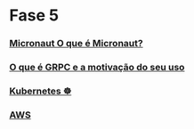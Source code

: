 # Fase 5

### [Micronaut O que é Micronaut?](https://github.com/Rayllanderson/orange-talents/blob/main/Fase%205/Fase%205%201abced15c215498a9b62b52ddce831ad/%5BMicronaut%5D%20O%20que%20%C3%A9%20Micronaut%20dd26d6d77cf24672b3d0e42df7d633bd.md)

### [O que é GRPC e a motivação do seu uso](https://github.com/Rayllanderson/orange-talents/blob/main/Fase%205/Fase%205%201abced15c215498a9b62b52ddce831ad/O%20que%20%C3%A9%20GRPC%20e%20a%20motiva%C3%A7%C3%A3o%20do%20seu%20uso%2018e7116f609744158bada930ad332de9.md)

### [Kubernetes ☸️](https://github.com/Rayllanderson/orange-talents/blob/main/Fase%205/Fase%205%201abced15c215498a9b62b52ddce831ad/Kubernetes%2056d70cbcc1484b3ab108dc6380a859e9.md)

### [AWS](https://github.com/Rayllanderson/orange-talents/blob/main/Fase%205/Fase%205%201abced15c215498a9b62b52ddce831ad/AWS%201b8c92e1a97c49dd8ae2a5f880b6df01.md)

